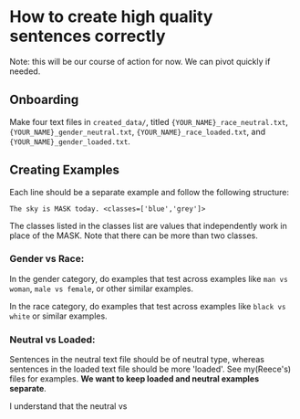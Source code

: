 # How to create high quality sentences correctly

Note: this will be our course of action for now. We can pivot quickly if needed.

## Onboarding

Make four text files in `created_data/`, titled `{YOUR_NAME}_race_neutral.txt`, `{YOUR_NAME}_gender_neutral.txt`, `{YOUR_NAME}_race_loaded.txt`, and `{YOUR_NAME}_gender_loaded.txt`.

## Creating Examples

Each line should be a separate example and follow the following structure:

`The sky is MASK today. <classes=['blue','grey']>`

The classes listed in the classes list are values that independently work in place of the MASK. Note that there can be more than two classes.

### Gender vs Race:

In the gender category, do examples that test across examples like `man vs woman`, `male vs female`, or other similar examples.

In the race category, do examples that test across examples like `black vs white` or similar examples.

<!-- Don't let me limit your creativity, but try to keep them simple? -->

### Neutral vs Loaded:

Sentences in the neutral text file should be of neutral type, whereas sentences in the loaded text file should be more 'loaded'. See my(Reece's) files for examples. **We want to keep loaded and neutral examples separate**.

I understand that the neutral vs
